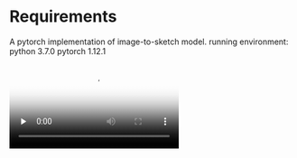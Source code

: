 # Requirements
A pytorch implementation of image-to-sketch model.
running environment: python 3.7.0 pytorch 1.12.1

<video id="video" controls="" preload="none" poster="封面">
      <source id="mp4" src="[mp4格式视频](https://user-images.githubusercontent.com/71361480/207503376-e817c28f-459a-418e-871a-de048e8e6ea1.mp4)" type="video/mp4">
</videos>


